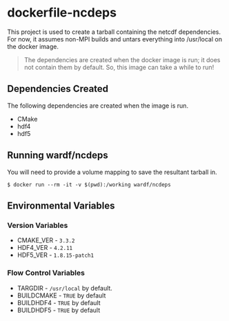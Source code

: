 # dockerfile-ncdeps

This project is used to create a tarball containing the netcdf dependencies.  For now, it assumes non-MPI builds and untars everything into /usr/local on the docker image.

> The dependencies are created when the docker image is run; it does not contain them by default.  So, this image can take a while to run!

## Dependencies Created

The following dependencies are created when the image is run.

* CMake
* hdf4
* hdf5

## Running wardf/ncdeps

You will need to provide a volume mapping to save the resultant tarball in.

    $ docker run --rm -it -v $(pwd):/working wardf/ncdeps

## Environmental Variables

### Version Variables

* CMAKE_VER - `3.3.2`
* HDF4_VER - `4.2.11`
* HDF5_VER - `1.8.15-patch1`

### Flow Control Variables

* TARGDIR - `/usr/local` by default.
* BUILDCMAKE - `TRUE` by default
* BUILDHDF4 - `TRUE` by default
* BUILDHDF5 - `TRUE` by default
